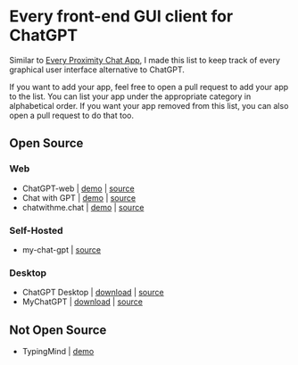 # Every front-end GUI client for ChatGPT

Similar to [Every Proximity Chat App](https://github.com/billmei/every-proximity-chat-app), I made this list to keep track of every graphical user interface alternative to ChatGPT.

If you want to add your app, feel free to open a pull request to add your app to the list. You can list your app under the appropriate category in alphabetical order. If you want your app removed from this list, you can also open a pull request to do that too.

## Open Source

### Web
- ChatGPT-web | [demo](https://niek.github.io/chatgpt-web/) | [source](https://github.com/cogentapps/chat-with-gpt)
- Chat with GPT | [demo](https://chatwithgpt.netlify.app/) | [source](https://github.com/cogentapps/chat-with-gpt)
- chatwithme.chat | [demo](https://www.chatwithme.chat/) | [source](https://github.com/kierangilliam/chatwithme.chat)

### Self-Hosted
- my-chat-gpt | [source](https://github.com/michaelnutt02/my-chat-gpt)

### Desktop
- ChatGPT Desktop | [download](https://github.com/chatgptui/desktop/releases) | [source](https://github.com/chatgptui/desktop)
- MyChatGPT | [download](https://github.com/Loeffeldude/my-chat-gpt/releases) | [source](https://github.com/Loeffeldude/my-chat-gpt)

## Not Open Source
- TypingMind | [demo](https://www.typingmind.com)
